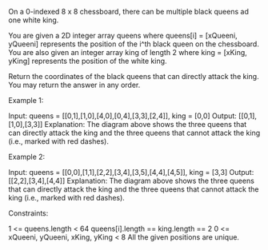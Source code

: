 On a 0-indexed 8 x 8 chessboard, there can be multiple black queens ad one
white king.

You are given a 2D integer array queens where queens[i] = [xQueeni, yQueeni]
represents the position of the i^th black queen on the chessboard. You are
also given an integer array king of length 2 where king = [xKing, yKing]
represents the position of the white king.

Return the coordinates of the black queens that can directly attack the king.
You may return the answer in any order.


Example 1:


Input: queens = [[0,1],[1,0],[4,0],[0,4],[3,3],[2,4]], king = [0,0]
Output: [[0,1],[1,0],[3,3]]
Explanation: The diagram above shows the three queens that can directly
attack the king and the three queens that cannot attack the king (i.e.,
marked with red dashes).


Example 2:


Input: queens = [[0,0],[1,1],[2,2],[3,4],[3,5],[4,4],[4,5]], king = [3,3]
Output: [[2,2],[3,4],[4,4]]
Explanation: The diagram above shows the three queens that can directly
attack the king and the three queens that cannot attack the king (i.e.,
marked with red dashes).



Constraints:


1 <= queens.length < 64
queens[i].length == king.length == 2
0 <= xQueeni, yQueeni, xKing, yKing < 8
All the given positions are unique.




